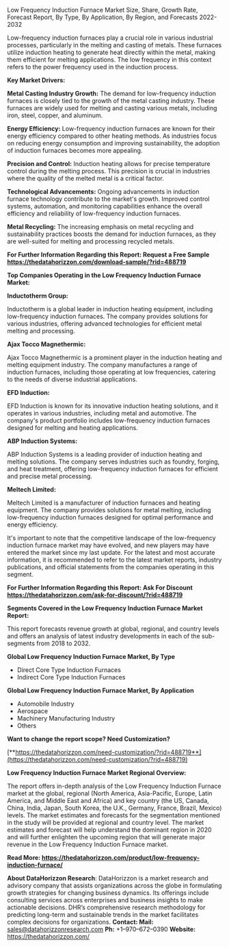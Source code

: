 ﻿Low Frequency Induction Furnace Market Size, Share, Growth Rate, Forecast Report, By Type, By Application, By Region, and Forecasts 2022-2032

Low-frequency induction furnaces play a crucial role in various industrial processes, particularly in the melting and casting of metals. These furnaces utilize induction heating to generate heat directly within the metal, making them efficient for melting applications. The low frequency in this context refers to the power frequency used in the induction process.

**Key Market Drivers:**

**Metal Casting Industry Growth:** The demand for low-frequency induction furnaces is closely tied to the growth of the metal casting industry. These furnaces are widely used for melting and casting various metals, including iron, steel, copper, and aluminum.

**Energy Efficiency:** Low-frequency induction furnaces are known for their energy efficiency compared to other heating methods. As industries focus on reducing energy consumption and improving sustainability, the adoption of induction furnaces becomes more appealing.

**Precision and Control:** Induction heating allows for precise temperature control during the melting process. This precision is crucial in industries where the quality of the melted metal is a critical factor.

**Technological Advancements:** Ongoing advancements in induction furnace technology contribute to the market's growth. Improved control systems, automation, and monitoring capabilities enhance the overall efficiency and reliability of low-frequency induction furnaces.

**Metal Recycling:** The increasing emphasis on metal recycling and sustainability practices boosts the demand for induction furnaces, as they are well-suited for melting and processing recycled metals.

**For Further Information Regarding this Report: Request a Free Sample <https://thedatahorizzon.com/download-sample/?rid=488719>** 

**Top Companies Operating in the Low Frequency Induction Furnace Market:**

**Inductotherm Group:**

Inductotherm is a global leader in induction heating equipment, including low-frequency induction furnaces. The company provides solutions for various industries, offering advanced technologies for efficient metal melting and processing.

**Ajax Tocco Magnethermic:**

Ajax Tocco Magnethermic is a prominent player in the induction heating and melting equipment industry. The company manufactures a range of induction furnaces, including those operating at low frequencies, catering to the needs of diverse industrial applications.

**EFD Induction:**

EFD Induction is known for its innovative induction heating solutions, and it operates in various industries, including metal and automotive. The company's product portfolio includes low-frequency induction furnaces designed for melting and heating applications.

**ABP Induction Systems:**

ABP Induction Systems is a leading provider of induction heating and melting solutions. The company serves industries such as foundry, forging, and heat treatment, offering low-frequency induction furnaces for efficient and precise metal processing.

**Meltech Limited:**

Meltech Limited is a manufacturer of induction furnaces and heating equipment. The company provides solutions for metal melting, including low-frequency induction furnaces designed for optimal performance and energy efficiency.

It's important to note that the competitive landscape of the low-frequency induction furnace market may have evolved, and new players may have entered the market since my last update. For the latest and most accurate information, it is recommended to refer to the latest market reports, industry publications, and official statements from the companies operating in this segment.

**For Further Information Regarding this Report: Ask For Discount <https://thedatahorizzon.com/ask-for-discount/?rid=488719>** 

**Segments Covered in the Low Frequency Induction Furnace Market Report:**

This report forecasts revenue growth at global, regional, and country levels and offers an analysis of latest industry developments in each of the sub-segments from 2018 to 2032.

**Global Low Frequency Induction Furnace Market, By Type**

- Direct Core Type Induction Furnaces
- Indirect Core Type Induction Furnaces

**Global Low Frequency Induction Furnace Market, By Application**

- Automobile Industry
- Aerospace
- Machinery Manufacturing Industry
- Others

**Want to change the report scope? Need Customization?**

[**https://thedatahorizzon.com/need-customization/?rid=488719**](https://thedatahorizzon.com/need-customization/?rid=488719) 

**Low Frequency Induction Furnace Market Regional Overview:**

The report offers in-depth analysis of the Low Frequency Induction Furnace market at the global, regional (North America, Asia-Pacific, Europe, Latin America, and Middle East and Africa) and key country (the US, Canada, China, India, Japan, South Korea, the U.K., Germany, France, Brazil, Mexico) levels. The market estimates and forecasts for the segmentation mentioned in the study will be provided at regional and country level. The market estimates and forecast will help understand the dominant region in 2020 and will further enlighten the upcoming region that will generate major revenue in the Low Frequency Induction Furnace market.

**Read More: <https://thedatahorizzon.com/product/low-frequency-induction-furnace/>** 

**About DataHorizzon Research**:DataHorizzon is a market research and advisory company that assists organizations across the globe in formulating growth strategies for changing business dynamics. Its offerings include consulting services across enterprises and business insights to make actionable decisions. DHR’s comprehensive research methodology for predicting long-term and sustainable trends in the market facilitates complex decisions for organizations.**Contact:Mail:** sales@datahorizzonresearch.com**Ph:** +1–970–672–0390**Website:** https://thedatahorizzon.com/


